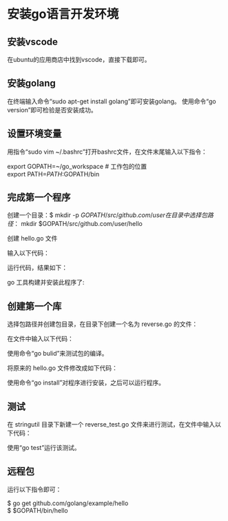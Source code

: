 # 安装go语言开发环境
## 安装vscode

在ubuntu的应用商店中找到vscode，直接下载即可。
![]()

## 安装golang

在终端输入命令“sudo apt-get install golang”即可安装golang。
使用命令“go version”即可检验是否安装成功。
![]()

## 设置环境变量

用指令“sudo vim ~/.bashrc”打开bashrc文件，在文件末尾输入以下指令：

export GOPATH=~/go_workspace # 工作包的位置  
export PATH=$PATH:$GOPATH/bin

## 完成第一个程序

创建一个目录：$ mkdir -p $GOPATH/src/github.com/user  
在目录中选择包路径：$ mkdir $GOPATH/src/github.com/user/hello

创建 hello.go 文件
![]()

输入以下代码：
![]()

运行代码，结果如下：
![]()

go 工具构建并安装此程序了:
![]()

## 创建第一个库

选择包路径并创建包目录，在目录下创建一个名为 reverse.go 的文件：
![]()

在文件中输入以下代码：
![]()

使用命令“go bulid”来测试包的编译。

将原来的 hello.go 文件修改成如下代码：
![]()

使用命令“go install”对程序进行安装，之后可以运行程序。

## 测试

在 stringutil 目录下新建一个 reverse_test.go 文件来进行测试，在文件中输入以下代码：
![]()

使用“go test”运行该测试。

## 远程包

运行以下指令即可：

$ go get github.com/golang/example/hello  
$ $GOPATH/bin/hello
